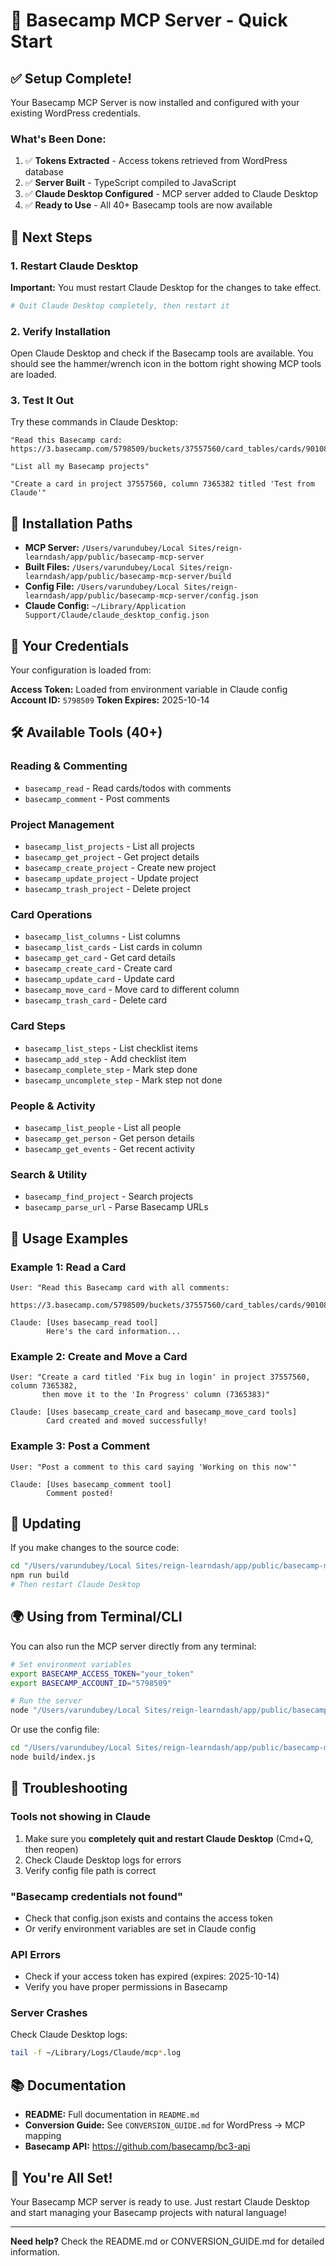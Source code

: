 # 🚀 Basecamp MCP Server - Quick Start

## ✅ Setup Complete!

Your Basecamp MCP Server is now installed and configured with your existing WordPress credentials.

### What's Been Done:

1. ✅ **Tokens Extracted** - Access tokens retrieved from WordPress database
2. ✅ **Server Built** - TypeScript compiled to JavaScript
3. ✅ **Claude Desktop Configured** - MCP server added to Claude Desktop
4. ✅ **Ready to Use** - All 40+ Basecamp tools are now available

## 🔄 Next Steps

### 1. Restart Claude Desktop

**Important:** You must restart Claude Desktop for the changes to take effect.

```bash
# Quit Claude Desktop completely, then restart it
```

### 2. Verify Installation

Open Claude Desktop and check if the Basecamp tools are available. You should see the hammer/wrench icon in the bottom right showing MCP tools are loaded.

### 3. Test It Out

Try these commands in Claude Desktop:

```
"Read this Basecamp card: https://3.basecamp.com/5798509/buckets/37557560/card_tables/cards/9010883489"

"List all my Basecamp projects"

"Create a card in project 37557560, column 7365382 titled 'Test from Claude'"
```

## 📍 Installation Paths

- **MCP Server:** `/Users/varundubey/Local Sites/reign-learndash/app/public/basecamp-mcp-server`
- **Built Files:** `/Users/varundubey/Local Sites/reign-learndash/app/public/basecamp-mcp-server/build`
- **Config File:** `/Users/varundubey/Local Sites/reign-learndash/app/public/basecamp-mcp-server/config.json`
- **Claude Config:** `~/Library/Application Support/Claude/claude_desktop_config.json`

## 🔧 Your Credentials

Your configuration is loaded from:

**Access Token:** Loaded from environment variable in Claude config
**Account ID:** `5798509`
**Token Expires:** 2025-10-14

## 🛠 Available Tools (40+)

### Reading & Commenting
- `basecamp_read` - Read cards/todos with comments
- `basecamp_comment` - Post comments

### Project Management
- `basecamp_list_projects` - List all projects
- `basecamp_get_project` - Get project details
- `basecamp_create_project` - Create new project
- `basecamp_update_project` - Update project
- `basecamp_trash_project` - Delete project

### Card Operations
- `basecamp_list_columns` - List columns
- `basecamp_list_cards` - List cards in column
- `basecamp_get_card` - Get card details
- `basecamp_create_card` - Create card
- `basecamp_update_card` - Update card
- `basecamp_move_card` - Move card to different column
- `basecamp_trash_card` - Delete card

### Card Steps
- `basecamp_list_steps` - List checklist items
- `basecamp_add_step` - Add checklist item
- `basecamp_complete_step` - Mark step done
- `basecamp_uncomplete_step` - Mark step not done

### People & Activity
- `basecamp_list_people` - List all people
- `basecamp_get_person` - Get person details
- `basecamp_get_events` - Get recent activity

### Search & Utility
- `basecamp_find_project` - Search projects
- `basecamp_parse_url` - Parse Basecamp URLs

## 📝 Usage Examples

### Example 1: Read a Card
```
User: "Read this Basecamp card with all comments:
       https://3.basecamp.com/5798509/buckets/37557560/card_tables/cards/9010883489"

Claude: [Uses basecamp_read tool]
        Here's the card information...
```

### Example 2: Create and Move a Card
```
User: "Create a card titled 'Fix bug in login' in project 37557560, column 7365382,
       then move it to the 'In Progress' column (7365383)"

Claude: [Uses basecamp_create_card and basecamp_move_card tools]
        Card created and moved successfully!
```

### Example 3: Post a Comment
```
User: "Post a comment to this card saying 'Working on this now'"

Claude: [Uses basecamp_comment tool]
        Comment posted!
```

## 🔄 Updating

If you make changes to the source code:

```bash
cd "/Users/varundubey/Local Sites/reign-learndash/app/public/basecamp-mcp-server"
npm run build
# Then restart Claude Desktop
```

## 🌍 Using from Terminal/CLI

You can also run the MCP server directly from any terminal:

```bash
# Set environment variables
export BASECAMP_ACCESS_TOKEN="your_token"
export BASECAMP_ACCOUNT_ID="5798509"

# Run the server
node "/Users/varundubey/Local Sites/reign-learndash/app/public/basecamp-mcp-server/build/index.js"
```

Or use the config file:

```bash
cd "/Users/varundubey/Local Sites/reign-learndash/app/public/basecamp-mcp-server"
node build/index.js
```

## 🐛 Troubleshooting

### Tools not showing in Claude
1. Make sure you **completely quit and restart Claude Desktop** (Cmd+Q, then reopen)
2. Check Claude Desktop logs for errors
3. Verify config file path is correct

### "Basecamp credentials not found"
- Check that config.json exists and contains the access token
- Or verify environment variables are set in Claude config

### API Errors
- Check if your access token has expired (expires: 2025-10-14)
- Verify you have proper permissions in Basecamp

### Server Crashes
Check Claude Desktop logs:
```bash
tail -f ~/Library/Logs/Claude/mcp*.log
```

## 📚 Documentation

- **README:** Full documentation in `README.md`
- **Conversion Guide:** See `CONVERSION_GUIDE.md` for WordPress → MCP mapping
- **Basecamp API:** https://github.com/basecamp/bc3-api

## 🎉 You're All Set!

Your Basecamp MCP server is ready to use. Just restart Claude Desktop and start managing your Basecamp projects with natural language!

---

**Need help?** Check the README.md or CONVERSION_GUIDE.md for detailed information.
